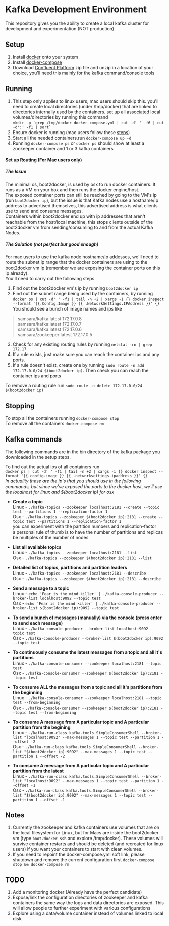 # Kafka Development Environment
This repository gives you the ability to create a local kafka cluster for development and experimentation (NOT production)

##  Setup
1. Install [docker](https://docs.docker.com/installation/#installation) onto your system 
2. Install [docker-compose](https://docs.docker.com/compose/install/)
3. Download [Confluent Platform](http://confluent.io/downloads/) zip file and unzip in a location of your choice, you'll need this mainly for the kafka command/console tools

##  Running 
1. This step only applies to linux users, mac users should skip this. you'll need to create local directories (under /tmp/docker) that are linked to directories internally used by the containers. set up all associated local volumes/directories by running this command  
``mkdir -p `grep /tmp/docker docker-compose.yml | cut -d' ' -f6 | cut -d':' -f1 | sort` `` 
2. Ensure docker is running (mac users follow these [steps](https://docs.docker.com/installation/mac/#from-your-command-line))
3. Start all the needed containers.run ``docker-compose up -d``
4. Running ``docker-compose ps`` or ``docker ps`` should show at least a zookeeper container and 1 or 3 kafka containers

####  Set up Routing (For Mac users only)
##### The Issue
The minimal os, boot2docker, is used by osx to run docker containers. It runs as a VM on your box and then runs the docker engine/host.  
The exposed container ports can still be reached by going to the VM's ip (run `boot2docker ip`), but the issue is that Kafka nodes use a hostname/ip address to advertised themselves, this advertised address is what clients use to send and consume messages.  
Containers within boot2docker end up with ip addresses that aren't reachable from the host/local machine, this stops clients outside of the boot2docker vm from sending/consuming to and from the actual Kafka Nodes.
##### The Solution (not perfect but good enough) 
For mac users to use the kafka node hostname/ip addesses, we'll need to route the subnet ip range that the docker containers are using to the boot2docker vm ip (remember we are exposing the container ports on this ip already).  
You'll need to carry out the following steps  
1) Find out the boot2docker vm's ip by running ``boot2docker ip``   
2) Find out the subnet range being used by the containers, by running ``docker ps | cut -d' ' -f1 | tail -n +2 | xargs -I {} docker inspect --format '{{.Config.Image }} {{ .NetworkSettings.IPAddress }}' {}``  
You should see a bunch of image names and ips like
> samsara/kafka:latest 172.17.0.8  
> samsara/kafka:latest 172.17.0.7  
> samsara/kafka:latest 172.17.0.6  
> samsara/zookeeper:latest 172.17.0.5  

3) Check for any existing routing rules by running ``netstat -rn | grep 172.17``   
4) If a rule exists, just make sure you can reach the container ips and any ports.   
5) If a rule doesn't exist, create one by running ``sudo route -n add 172.17.0.0/24 $(boot2docker ip)``. Then check you can reach the container ips and ports  

To remove a routing rule run ``sudo route -n delete 172.17.0.0/24 $(boot2docker ip)`` 


##  Stopping
To stop all the containers running ``docker-compose stop``   
To remove all the containers ``docker-compose rm``  

##  Kafka commands
The following commands are in the bin directory of the kafka package you downloaded in the setup steps.

To find out the actual ips of all containers run   
``docker ps | cut -d' ' -f1 | tail -n +2 | xargs -i {} docker inspect --format '{{.config.image }} {{ .networksettings.ipaddress }}' {}``  
*In actuality these are the ip's that you should use in the following commands, but since we've exposed the ports to the docker host, we'll use the localhost for linux and $(boot2docker ip) for osx*

- **Create a topic**   
  Linux - ``./kafka-topics --zookeeper localhost:2181 --create --topic test --partitions 1 --replication-factor 1``  
  Osx - ``./kafka-topics --zookeeper $(boot2docker ip):2181 --create --topic test --partitions 1 --replication-factor 1``  
 you can experiment with the partition numbers and replication-factor  
 a personal rule of thumb is to have the number of partitions and replicas be multiples of the number of nodes 

- **List all available topics**   
  Linux - ``./kafka-topics --zookeeper localhost:2181 --list``  
  Osx - ``./kafka-topics --zookeeper $(boot2docker ip):2181 --list``  

- **Detailed list of topics, partitions and partition leaders**   
  Linux - ``./kafka-topics --zookeeper localhost:2181 --describe``   
  Osx - ``./kafka-topics --zookeeper $(boot2docker ip):2181 --describe``   

- **Send a message to a topic**   
  Linux - ``echo 'Fear is the mind killer' | ./kafka-console-producer --broker-list localhost:9092 --topic test``  
  Osx - ``echo 'Fear is the mind killer' | ./kafka-console-producer --broker-list $(boot2docker ip):9092 --topic test``  

- **To send a bunch of messages (manually) via the console (press enter to send each message)**   
  Linux - ``./kafka-console-producer --broker-list localhost:9092 --topic test``  
  Osx - ``./kafka-console-producer --broker-list $(boot2docker ip):9092 --topic test``  

- **To continuously consume the latest messages from a topic and all it's partitions**   
  Linux - ``./kafka-console-consumer --zookeeper localhost:2181 --topic test``   
  Osx - ``./kafka-console-consumer --zookeeper $(boot2docker ip):2181 --topic test``   

- **To consume ALL the messages from a topic and all it's partitions from the beginning**    
  Linux - ``./kafka-console-consumer --zookeeper localhost:2181 --topic test --from-beginning``   
  Osx - ``./kafka-console-consumer --zookeeper $(boot2docker ip):2181 --topic test --from-beginning``   

- **To consume A message from A particular topic and A particular partition from the begining**   
  Linux - ``./kafka-run-class kafka.tools.SimpleConsumerShell --broker-list "localhost:9092" --max-messages 1 --topic test --partition 1 --offset -2``  
  Osx - ``./kafka-run-class kafka.tools.SimpleConsumerShell --broker-list "$(boot2docker ip):9092" --max-messages 1 --topic test --partition 1 --offset -2``  

- **To consume A message from A particular topic and A particular partition from the latest**   
  Linux - ``./kafka-run-class kafka.tools.SimpleConsumerShell --broker-list "localhost:9092" --max-messages 1 --topic test --partition 1 --offset -1``  
  Osx - ``./kafka-run-class kafka.tools.SimpleConsumerShell --broker-list "$(boot2docker ip):9092" --max-messages 1 --topic test --partition 1 --offset -1``  


##  Notes
1. Currently the zookeeper and kafka containers use volumes that are on the local filesystem for Linux, but for Macs are inside the boot2docker vm (type `boot2docker ssh` and explore /tmp/docker). These volumes will survive container restarts and should be deleted (and recreated for linux users) if you want your containers to start with clean volumes.
2. If you need to repoint the docker-compose.yml soft link, please shutdown and remove the current configuration first ``docker-compose stop && docker-compose rm``

##  TODO
1. Add a monitoring docker (Already have the perfect candidate)
2. Expose/link the configuration directories of zookeeper and kafka containers the same way the logs and data directories are exposed. This will allow people to further experiment with various configurations
3. Explore using a data/volume container instead of volumes linked to local disk.
